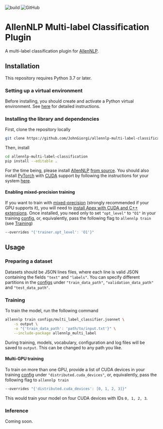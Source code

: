 ![build](https://github.com/JohnGiorgi/allennlp-multi-label-classification/workflows/build/badge.svg?branch=master)
![GitHub](https://img.shields.io/github/license/JohnGiorgi/allennlp-multi-label-classification?color=blue)

# AllenNLP Multi-label Classification Plugin

A multi-label classification plugin for [AllenNLP](https://allennlp.org/).

## Installation

This repository requires Python 3.7 or later.

### Setting up a virtual environment

Before installing, you should create and activate a Python virtual environment. See [here](https://github.com/allenai/allennlp#installing-via-pip) for detailed instructions.

### Installing the library and dependencies

First, clone the repository locally

```bash
git clone https://github.com/JohnGiorgi/allennlp-multi-label-classification.git
```

Then, install

```bash
cd allennlp-multi-label-classification
pip install --editable .
```

For the time being, please install [AllenNLP](https://github.com/allenai/allennlp) [from source](https://github.com/allenai/allennlp#installing-from-source). You should also install [PyTorch](https://pytorch.org/) with [CUDA](https://developer.nvidia.com/cuda-zone) support by following the instructions for your system [here](https://pytorch.org/get-started/locally/).

#### Enabling mixed-precision training

If you want to train with [mixed-precision](https://devblogs.nvidia.com/mixed-precision-training-deep-neural-networks/) (strongly recommended if your GPU supports it), you will need to [install Apex with CUDA and C++ extensions](https://github.com/NVIDIA/apex#quick-start). Once installed, you need only to set `"opt_level"` to `"O1"` in your training [config](configs), or, equivalently, pass the following flag to `allennlp train` (see [Training](#training))

```bash
--overrides "{'trainer.opt_level': 'O1'}"
```

## Usage

### Preparing a dataset

Datasets should be JSON lines files, where each line is valid JSON containing the fields `"text"` and `"labels"`. You can specify different partitions in the [configs](configs) under `"train_data_path"`, `"validation_data_path"` and `"test_data_path"`.

### Training

To train the model, run the following command

```bash
allennlp train configs/multi_label_classifier.jsonnet \
    -s output \
    -o "{'train_data_path': 'path/to/input.txt'}" \
    --include-package allennlp_multi_label
```

During training, models, vocabulary, configuration and log files will be saved to `output`. This can be changed to any path you like.

#### Multi-GPU training

To train on more than one GPU, provide a list of CUDA devices in your training [config](configs) under `"distributed.cuda_devices"`, or, equivalently, pass the following flag to `allennlp train`

```bash
--overrides "{'distributed.cuda_devices': [0, 1, 2, 3]}"
```

This would train your model on four CUDA devices with IDs `0, 1, 2, 3`.

### Inference

Coming soon.